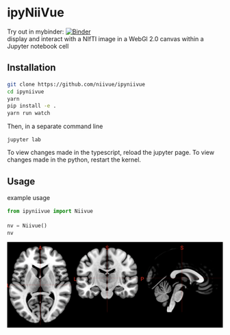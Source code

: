 # ipyNiiVue
Try out in mybinder: [![Binder](https://mybinder.org/badge_logo.svg)](https://mybinder.org/v2/gh/niivue/ipyniivue/HEAD)       
display and interact with a NIfTI image in a WebGl 2.0 canvas within a Jupyter notebook cell

## Installation
```sh
git clone https://github.com/niivue/ipyniivue
cd ipyniivue
yarn
pip install -e .
yarn run watch
```
Then, in a separate command line
```
jupyter lab
```

To view changes made in the typescript, reload the jupyter page. To view changes made in the python, restart the kernel.

## Usage
example usage
```py
from ipyniivue import Niivue

nv = Niivue()
nv
```
![example](docs/example.png)
